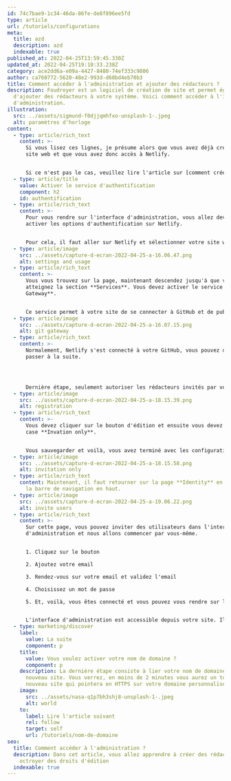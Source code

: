 ```yaml
---
id: 74c7bae9-1c34-46da-86fe-de8f896ee5fd
type: article
url: /tutoriels/configurations
meta:
  title: azd
  description: azd
  indexable: true
published_at: 2022-04-25T13:59:45.330Z
updated_at: 2022-04-25T19:10:33.238Z
category: ace2dd6a-e09a-4427-8480-74ef333c9806
author: ca760772-5620-48e2-993d-d60bd4eb70b3
title: Comment accéder à l'administration et ajouter des rédacteurs ?
description: Foudroyer est un logiciel de création de site et permet également
  d'ajouter des rédacteurs à votre système. Voici comment accéder à l'interface
  d'administration.
illustration:
  src: ../assets/sigmund-f0djjqmhfxo-unsplash-1-.jpeg
  alt: paramètres d'horloge
content:
  - type: article/rich_text
    content: >-
      Si vous lisez ces lignes, je présume alors que vous avez déjà créés un
      site web et que vous avez donc accès à Netlify.


      Si ce n'est pas le cas, veuillez lire l'article sur [comment créer un site web avec Foudroyer.](/tutoriels/creer-son-premier-site/)
  - type: article/title
    value: Activer le service d'authentification
    component: h2
    id: authentification
  - type: article/rich_text
    content: >-
      Pour vous rendre sur l'interface d'administration, vous allez devoir
      activer les options d'authentification sur Netlify.


      Pour cela, il faut aller sur Netlify et sélectionner votre site web. Ensuite, vous devez vous rendre sur l'onglet **Identity**. Une fois que vous avez activé le service, il faut cliquer sur **settings and usage**.
  - type: article/image
    src: ../assets/capture-d-ecran-2022-04-25-a-16.06.47.png
    alt: settings and usage
  - type: article/rich_text
    content: >-
      Vous vous trouvez sur la page, maintenant descendez jusqu'à que vous
      atteignez la section **Services**. Vous devez activer le service **Git
      Gateway**.


      Ce service permet à votre site de se connecter à GitHub et de publier les nouveaux articles dessus.
  - type: article/image
    src: ../assets/capture-d-ecran-2022-04-25-a-16.07.15.png
    alt: git gateway
  - type: article/rich_text
    content: >-
      Normalement, Netlify s'est connecté à votre GitHub, vous pouvez donc
      passer à la suite.




      Dernière étape, seulement autoriser les rédacteurs invités par vous. Pour cela, il faut rechercher la section **Registration**.
  - type: article/image
    src: ../assets/capture-d-ecran-2022-04-25-a-18.15.39.png
    alt: registration
  - type: article/rich_text
    content: >-
      Vous devez cliquer sur le bouton d'édition et ensuite vous devez cocher la
      case **Invation only**.


      Vous sauvegarder et voilà, vous avez terminé avec les configurations.
  - type: article/image
    src: ../assets/capture-d-ecran-2022-04-25-a-18.15.58.png
    alt: invitation only
  - type: article/rich_text
    content: Maintenant, il faut retourner sur la page **Identity** en cliquant sur
      la barre de navigation en haut.
  - type: article/image
    src: ../assets/capture-d-ecran-2022-04-25-a-19.06.22.png
    alt: invite users
  - type: article/rich_text
    content: >-
      Sur cette page, vous pouvez inviter des utilisateurs dans l'interface
      d'administration et nous allons commencer par vous-même. 


      1. Cliquez sur le bouton

      2. Ajoutez votre email

      3. Rendez-vous sur votre email et validez l'email

      4. Choisissez un mot de passe

      5. Et, voilà, vous êtes connecté et vous pouvez vous rendre sur l'interface d'administration


      L'interface d'administration est accessible depuis votre site. Il suffit d'ajouter **/admin/** dans l'URL pour y accéder 🔥
  - type: marketing/discover
    label:
      value: La suite
      component: p
    title:
      value: Vous voulez activer votre nom de domaine ?
      component: p
    description: La dernière étape consiste à lier votre nom de domaine à votre
      nouveau site. Vous verrez, en moins de 2 minutes vous aurez un tout
      nouveau site qui pointera en HTTPS sur votre domaine personnalisé !
    image:
      src: ../assets/nasa-q1p7bh3shj8-unsplash-1-.jpeg
      alt: world
    to:
      label: Lire l'article suivant
      rel: follow
      target: self
      url: /tutoriels/nom-de-domaine
seo:
  title: Comment accéder à l'administration ?
  description: Dans cet article, vous allez apprendre à créer des rédacteurs et à
    octroyer des droits d'édition
  indexable: true
---
```

